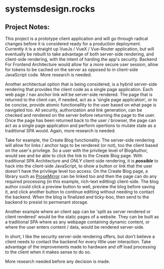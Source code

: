 # systemsdesign.rocks

## Project Notes:

This project is a prototype client application and will go through radical changes before it is considered ready for a production deployment. Currently it is a straight up VueJs / VueX / Vue-Router application, but will eventually be rebuilt to take advantage of both server-side rendering, and client-side rendering, with the intent of harding the app's security. Backend For Frontend Architecture would allow for a more secure user session, allow for tokens to be cached on the server as opposed to in client-side JavaScript code. More research is needed. 

Another architectual option that is being considered, is a hybrid server-side rendering that provides the client code as a single page application. Each web page / nav anchor link will be server-side rendered. The page that is returned to the client can, if needed, act as a 'single page application', or to be concise, provide atomic functionallity to the user based on what page is navigated too. All security, authorization and link generation, can be checked and rendered on the server before returning the page to the user. Once the page has been returned back to the user / browser, the page can act as a single page appilcation and perform opertions to mutate state as a traditional SPA would. Again, more research is needed.

Take for example, the Create Blog functionality. The server-side rendering will allow for links / anchor tags to be rendered (or not), too the client based on the user's privilege. So a user with the privilege level of BlogAuthor, would see and be able to click the link to the Create Blog page. With traditional SPA Architecture and _ONLY_ client-side rendering, it is **_possible_** to hack into the client-side JavaScript, to show a button or link that the user doesn't have the privilege level too access. 
On the Create Blog page, a library such as [ProseMirror](https://prosemirror.net/) can be linked too and then the page can do any required processing (in this example, rich-text editting) client-side. The blog author could click a preview button to well, preview the blog before saving it, and click another button to continue editting without needing to  contact the backend. When the blog is finalized and ticky-boo, then send to the backend to presist to permenant storage.

Another example where an client app can be 'split as server rendered or client rendered' would be the static pages of a website. They can be built as a traditional SPA where as any webpage containing dynamic content, or where the user enters content / data, would be rendered server-side. 

In short, I like the security server-side rendering offers, but don't believe a client needs to contact the backend for every little user interaction. Take advantage of the improvements made to hardware and off load processing to the client when it makes sense to do so.

More research needed before any decision is made.


